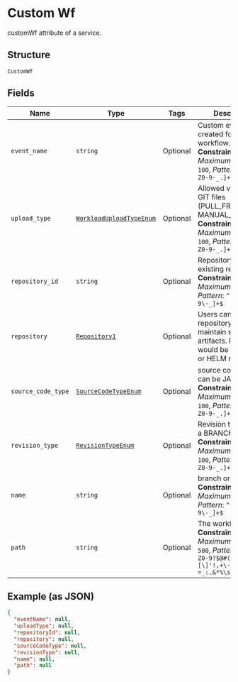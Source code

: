 
# Custom Wf

customWf attribute of a service.

## Structure

`CustomWf`

## Fields

| Name | Type | Tags | Description |
|  --- | --- | --- | --- |
| `event_name` | `string` | Optional | Custom event being created for a workflow.<br>**Constraints**: *Maximum Length*: `100`, *Pattern*: `^[a-zA-Z0-9-_.]+$` |
| `upload_type` | [`WorkloadUploadTypeEnum`](../../doc/models/workload-upload-type-enum.md) | Optional | Allowed values are: GIT files (PULL_FROM_REPO), MANUAL_UPLOAD.<br>**Constraints**: *Maximum Length*: `100`, *Pattern*: `^[a-zA-Z0-9-_.]+$` |
| `repository_id` | `string` | Optional | Repository ID for an existing repository.<br>**Constraints**: *Maximum Length*: `64`, *Pattern*: `^[a-zA-Z0-9\-_]+$` |
| `repository` | [`Repository1`](../../doc/models/repository-1.md) | Optional | Users can create a repository to maintain service artifacts. Repository would be either a Git or HELM repository. |
| `source_code_type` | [`SourceCodeTypeEnum`](../../doc/models/source-code-type-enum.md) | Optional | source code type can be JAVA or GO.<br>**Constraints**: *Maximum Length*: `100`, *Pattern*: `^[a-zA-Z0-9-_.]+$` |
| `revision_type` | [`RevisionTypeEnum`](../../doc/models/revision-type-enum.md) | Optional | Revision type can be a BRANCH or TAG.<br>**Constraints**: *Maximum Length*: `100`, *Pattern*: `^[a-zA-Z0-9-_.]+$` |
| `name` | `string` | Optional | branch or tag name<br>**Constraints**: *Maximum Length*: `64`, *Pattern*: `^[a-zA-Z0-9\-_]+$` |
| `path` | `string` | Optional | The workflow path.<br>**Constraints**: *Maximum Length*: `500`, *Pattern*: `^[a-zA-Z0-9?$@#()\[\]'!,+\-=_:.&*%\s\/]+$` |

## Example (as JSON)

```json
{
  "eventName": null,
  "uploadType": null,
  "repositoryId": null,
  "repository": null,
  "sourceCodeType": null,
  "revisionType": null,
  "name": null,
  "path": null
}
```

